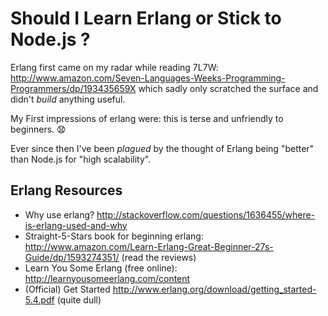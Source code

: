 # Should I Learn Erlang or Stick to Node.js ?

Erlang first came on my radar while reading 7L7W: http://www.amazon.com/Seven-Languages-Weeks-Programming-Programmers/dp/193435659X which sadly only scratched the surface and didn't *build* anything useful.

My First impressions of erlang were: this is terse and unfriendly to beginners. :anguished:

Ever since then I've been *plagued* by the thought of Erlang being "better" 
than Node.js for "high scalability".

## Erlang Resources

- Why use erlang? http://stackoverflow.com/questions/1636455/where-is-erlang-used-and-why
- Straight-5-Stars book for beginning erlang: http://www.amazon.com/Learn-Erlang-Great-Beginner-27s-Guide/dp/1593274351/ (read the reviews)
- Learn You Some Erlang (free online): http://learnyousomeerlang.com/content
- (Official) Get Started http://www.erlang.org/download/getting_started-5.4.pdf (quite dull)